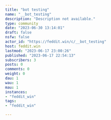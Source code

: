 ```yaml
---
title: "bot testing" 
name: "__bot_testing"
description: "Description not available."
type: community
date: "2023-06-30 13:14:01"
draft: false
nsfw: false
actor_id: "https://feddit.win/c/__bot_testing"
host: feddit.win
lastmod: "2023-06-17 23:00:26"
published: "2023-06-17 22:54:13"
subscribers: 3
posts: 0
comments: 0
weight: 0
dau: 1
wau: 1
mau: 1
instances:
- "feddit_win"
tags: 
- "feddit_win"

---
```

